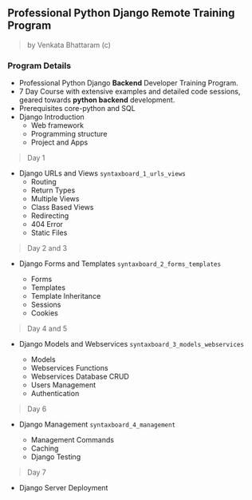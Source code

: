 ## Professional Python Django Remote Training Program

> by Venkata Bhattaram (c) 



### Program Details 

* Professional Python Django **Backend** Developer Training Program.
* 7 Day Course with extensive examples and detailed code sessions, geared towards **python backend** development.
* Prerequisites core-python and SQL
* Django Introduction
  * Web framework
  * Programming structure
  * Project and Apps



> Day 1

* Django URLs and Views `syntaxboard_1_urls_views`
  * Routing
  * Return Types
  * Multiple Views
  * Class Based Views
  * Redirecting
  * 404 Error
  * Static Files

> Day 2 and 3

* Django Forms and Templates `syntaxboard_2_forms_templates`

  * Forms
  * Templates
  * Template Inheritance
  * Sessions
  * Cookies


> Day 4 and 5

* Django Models and Webservices `syntaxboard_3_models_webservices`

  * Models
  * Webservices Functions
  * Webservices Database CRUD
  * Users Management
  * Authentication


> Day 6

* Django Management `syntaxboard_4_management`

  * Management Commands
  * Caching
  * Django Testing


> Day 7

* Django Server Deployment

  
